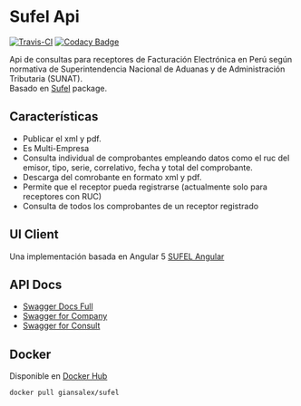 # Sufel Api

[![Travis-CI](https://travis-ci.org/giansalex/sufel-rest.svg?branch=master)](https://travis-ci.org/giansalex/sufel-rest)
[![Codacy Badge](https://api.codacy.com/project/badge/Grade/e70674827113495b83d1c79b1affb427)](https://www.codacy.com/app/giansalex/sufel-rest?utm_source=github.com&amp;utm_medium=referral&amp;utm_content=giansalex/sufel-rest&amp;utm_campaign=Badge_Grade)  

Api de consultas para receptores de Facturación Electrónica en Perú según normativa de Superintendencia Nacional de Aduanas y de Administración Tributaria (SUNAT).  
Basado en [Sufel](https://github.com/giansalex/sufel) package.

## Características
- Publicar el xml y pdf.
- Es Multi-Empresa
- Consulta individual de comprobantes empleando datos como el ruc del emisor, tipo, serie, correlativo, fecha y total del comprobante.
- Descarga del comrobante en formato xml y pdf.
- Permite que el receptor pueda registrarse (actualmente solo para receptores con RUC)
- Consulta de todos los comprobantes de un receptor registrado

## UI Client
Una implementación basada en Angular 5 [SUFEL Angular](https://github.com/giansalex/sufel-angular)  

## API Docs
- [Swagger Docs Full](http://petstore.swagger.io/?url=https://raw.githubusercontent.com/giansalex/sufel-rest/master/src/data/swagger.json)  
- [Swagger for Company](http://editor.swagger.io/?url=https://raw.githubusercontent.com/giansalex/sufel-rest/master/src/data/swagger.company.json)
- [Swagger for Consult](http://editor.swagger.io/?url=https://raw.githubusercontent.com/giansalex/sufel-rest/master/src/data/swagger.receiver.json)
## Docker

Disponible en [Docker Hub](https://hub.docker.com/r/giansalex/sufel/)

```bash
docker pull giansalex/sufel
```

